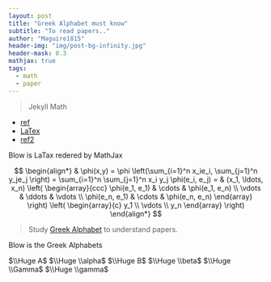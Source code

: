```yaml
---
layout: post
title: "Greek Alphabet must know"
subtitle: "To read papers.."
author: "Maguire1815"
header-img: "img/post-bg-infinity.jpg"
header-mask: 0.3
mathjax: true
tags:
  - math
  - paper
---
```


> Jekyll Math
- [ref](https://kramdown.gettalong.org/syntax.html)
- [LaTex](https://en.wikibooks.org/wiki/LaTeX/Mathematics)
- [ref2](http://milde.users.sourceforge.net/LUCR/Math/mathpackages/amssymb-symbols.pdf)

Blow is LaTax redered by MathJax

$$
\begin{align*}
  & \phi(x,y) = \phi \left(\sum_{i=1}^n x_ie_i, \sum_{j=1}^n y_je_j \right)
  = \sum_{i=1}^n \sum_{j=1}^n x_i y_j \phi(e_i, e_j) = 
  & (x_1, \ldots, x_n) \left( \begin{array}{ccc}
      \phi(e_1, e_1) & \cdots & \phi(e_1, e_n) \\
      \vdots & \ddots & \vdots \\
      \phi(e_n, e_1) & \cdots & \phi(e_n, e_n)
    \end{array} \right)
  \left( \begin{array}{c}
      y_1 \\
      \vdots \\
      y_n
    \end{array} \right)
\end{align*}
$$

> Study [Greek Alphabet](https://en.wikipedia.org/wiki/Greek_alphabet) to understand papers.

Blow is the Greek Alphabets

$\\Huge A$
$\\Huge \\alpha$
$\\Huge B$
$\\Huge \\beta$
$\\Huge \\Gamma$
$\\Huge \\gamma$

